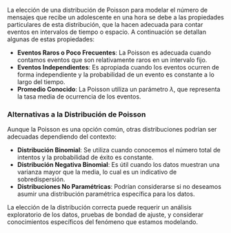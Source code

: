 La elección de una distribución de Poisson para modelar el número de mensajes que recibe un adolescente en una hora se debe a las propiedades particulares de esta distribución, que la hacen adecuada para contar eventos en intervalos de tiempo o espacio. A continuación se detallan algunas de estas propiedades:

- **Eventos Raros o Poco Frecuentes**: La Poisson es adecuada cuando contamos eventos que son relativamente raros en un intervalo fijo.
- **Eventos Independientes**: Es apropiada cuando los eventos ocurren de forma independiente y la probabilidad de un evento es constante a lo largo del tiempo.
- **Promedio Conocido**: La Poisson utiliza un parámetro $\lambda$, que representa la tasa media de ocurrencia de los eventos.

### Alternativas a la Distribución de Poisson

Aunque la Poisson es una opción común, otras distribuciones podrían ser adecuadas dependiendo del contexto:

- **Distribución Binomial**: Se utiliza cuando conocemos el número total de intentos y la probabilidad de éxito es constante.
- **Distribución Negativa Binomial**: Es útil cuando los datos muestran una varianza mayor que la media, lo cual es un indicativo de sobredispersión.
- **Distribuciones No Paramétricas**: Podrían considerarse si no deseamos asumir una distribución paramétrica específica para los datos.

La elección de la distribución correcta puede requerir un análisis exploratorio de los datos, pruebas de bondad de ajuste, y considerar conocimientos específicos del fenómeno que estamos modelando.
